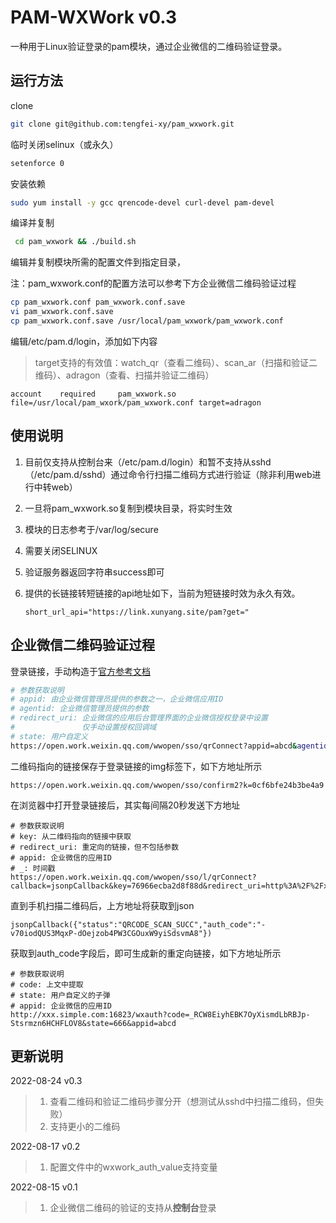 # PAM-WXWork v0.3

一种用于Linux验证登录的pam模块，通过企业微信的二维码验证登录。



## 运行方法

clone

```bash
git clone git@github.com:tengfei-xy/pam_wxwork.git
```

临时关闭selinux（或永久）

```bash
setenforce 0
```

安装依赖

```bash
sudo yum install -y gcc qrencode-devel curl-devel pam-devel
```

编译并复制

```bash
 cd pam_wxwork && ./build.sh
```

编辑并复制模块所需的配置文件到指定目录，

注：pam_wxwork.conf的配置方法可以参考下方企业微信二维码验证过程

```bash
cp pam_wxwork.conf pam_wxwork.conf.save
vi pam_wxwork.conf.save
cp pam_wxwork.conf.save /usr/local/pam_wxwork/pam_wxwork.conf
```

编辑/etc/pam.d/login，添加如下内容

> target支持的有效值：watch_qr（查看二维码）、scan_ar（扫描和验证二维码）、adragon（查看、扫描并验证二维码）

```
account    required     pam_wxwork.so file=/usr/local/pam_wxork/pam_wxwork.conf target=adragon
```



## 使用说明

1. 目前仅支持从控制台来（/etc/pam.d/login）和暂不支持从sshd（/etc/pam.d/sshd）通过命令行扫描二维码方式进行验证（除非利用web进行中转web）
2. 一旦将pam_wxwork.so复制到模块目录，将实时生效
3. 模块的日志参考于/var/log/secure
4. 需要关闭SELINUX
5. 验证服务器返回字符串success即可
6. 提供的长链接转短链接的api地址如下，当前为短链接时效为永久有效。

   ```
   short_url_api="https://link.xunyang.site/pam?get="
   ```

   



## 企业微信二维码验证过程

登录链接，手动构造于[官方参考文档](https://developer.work.weixin.qq.com/document/path/91019)

```bash
# 参数获取说明
# appid: 由企业微信管理员提供的参数之一，企业微信应用ID
# agentid: 企业微信管理员提供的参数
# redirect_uri: 企业微信的应用后台管理界面的企业微信授权登录中设置
#               仅手动设置授权回调域
# state: 用户自定义
https://open.work.weixin.qq.com/wwopen/sso/qrConnect?appid=abcd&agentid=666&redirect_uri=http://xxx.simple.com:1234/wxauth&state=666
```



二维码指向的链接保存于登录链接的img标签下，如下方地址所示
```
https://open.work.weixin.qq.com/wwopen/sso/confirm2?k=0cf6bfe24b3be4a9
```



在浏览器中打开登录链接后，其实每间隔20秒发送下方地址
```shell
# 参数获取说明
# key: 从二维码指向的链接中获取
# redirect_uri: 重定向的链接，但不包括参数
# appid: 企业微信的应用ID
# _: 时间戳
https://open.work.weixin.qq.com/wwopen/sso/l/qrConnect?callback=jsonpCallback&key=76966ecba2d8f88d&redirect_uri=http%3A%2F%2Fxxx.simple.com%3A16823%2Fwxauth&appid=abcd&_=1660187708226
```



直到手机扫描二维码后，上方地址将获取到json
```
jsonpCallback({"status":"QRCODE_SCAN_SUCC","auth_code":"-v70iodQUS3MqxP-dOejzob4PW3CGOuxW9yiSdsvmA8"})
```



获取到auth_code字段后，即可生成新的重定向链接，如下方地址所示
```shell
# 参数获取说明
# code: 上文中提取
# state: 用户自定义的子弹
# appid: 企业微信的应用ID
http://xxx.simple.com:16823/wxauth?code=_RCW8EiyhEBK7OyXismdLbRBJp-Stsrmzn6HCHFLOV8&state=666&appid=abcd
```



## 更新说明

2022-08-24 v0.3

> 1. 查看二维码和验证二维码步骤分开（想测试从sshd中扫描二维码，但失败）
> 2. 支持更小的二维码

2022-08-17 v0.2 

> 1. 配置文件中的wxwork_auth_value支持变量

2022-08-15 v0.1

> 1. 企业微信二维码的验证的支持从**控制台**登录 

